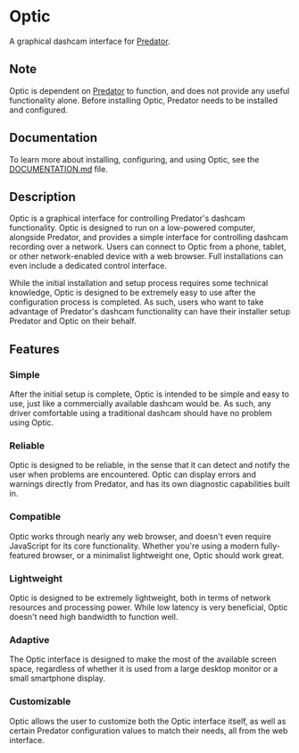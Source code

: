 # Optic

A graphical dashcam interface for [Predator](https://v0lttech.com/predator.php).


## Note

Optic is dependent on [Predator](https://v0lttech.com/predator.php) to function, and does not provide any useful functionality alone. Before installing Optic, Predator needs to be installed and configured.


## Documentation

To learn more about installing, configuring, and using Optic, see the [DOCUMENTATION.md](DOCUMENTATION.md) file.


## Description

Optic is a graphical interface for controlling Predator's dashcam functionality. Optic is designed to run on a low-powered computer, alongside Predator, and provides a simple interface for controlling dashcam recording over a network. Users can connect to Optic from a phone, tablet, or other network-enabled device with a web browser. Full installations can even include a dedicated control interface.

While the initial installation and setup process requires some technical knowledge, Optic is designed to be extremely easy to use after the configuration process is completed. As such, users who want to take advantage of Predator's dashcam functionality can have their installer setup Predator and Optic on their behalf.


## Features

### Simple

After the initial setup is complete, Optic is intended to be simple and easy to use, just like a commercially available dashcam would be. As such, any driver comfortable using a traditional dashcam should have no problem using Optic.

### Reliable

Optic is designed to be reliable, in the sense that it can detect and notify the user when problems are encountered. Optic can display errors and warnings directly from Predator, and has its own diagnostic capabilities built in.

### Compatible

Optic works through nearly any web browser, and doesn't even require JavaScript for its core functionality. Whether you're using a modern fully-featured browser, or a minimalist lightweight one, Optic should work great.

### Lightweight

Optic is designed to be extremely lightweight, both in terms of network resources and processing power. While low latency is very beneficial, Optic doesn't need high bandwidth to function well.

### Adaptive

The Optic interface is designed to make the most of the available screen space, regardless of whether it is used from a large desktop monitor or a small smartphone display.

### Customizable

Optic allows the user to customize both the Optic interface itself, as well as certain Predator configuration values to match their needs, all from the web interface.
